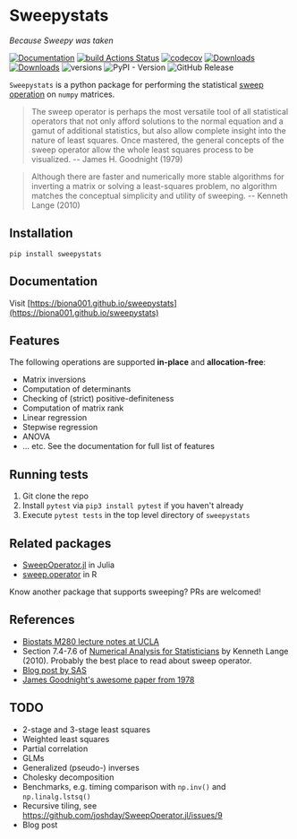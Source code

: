 # Sweepystats

*Because Sweepy was taken*

[![Documentation](https://img.shields.io/badge/docs-latest-blue.svg)](https://biona001.github.io/sweepystats)
[![build Actions Status](https://github.com/biona001/sweepystats/actions/workflows/CI.yml/badge.svg)](https://github.com/biona001/sweepystats/actions)
[![codecov](https://codecov.io/gh/biona001/sweepystats/graph/badge.svg?token=UJJX0JCVKK)](https://codecov.io/gh/biona001/sweepystats)
[![Downloads](https://static.pepy.tech/badge/sweepystats)](https://pepy.tech/project/sweepystats)
[![Downloads](https://static.pepy.tech/badge/sweepystats/month)](https://pepy.tech/project/sweepystats)
![versions](https://img.shields.io/pypi/pyversions/sweepystats.svg)
![PyPI - Version](https://img.shields.io/pypi/v/sweepystats)
![GitHub Release](https://img.shields.io/github/v/release/biona001/sweepystats)

`Sweepystats` is a python package for performing the statistical [sweep operation](https://hua-zhou.github.io/teaching/biostatm280-2017spring/slides/11-sweep/sweep.html) on `numpy` matrices. 

> The sweep operator is perhaps the most versatile tool of all statistical operators that not only afford solutions to the normal equation and a gamut of additional statistics, but also allow complete insight into the nature of least squares. Once mastered, the general concepts of the sweep operator allow the whole least squares process to be visualized. 
> -- James H. Goodnight (1979)

> Although there are faster and numerically more stable algorithms for inverting a matrix or solving a least-squares problem, no algorithm matches the conceptual simplicity and utility of sweeping.
> -- Kenneth Lange (2010)

## Installation

```shell
pip install sweepystats
```

## Documentation

Visit [https://biona001.github.io/sweepystats](https://biona001.github.io/sweepystats)

## Features

The following operations are supported **in-place** and **allocation-free**:

+ Matrix inversions
+ Computation of determinants
+ Checking of (strict) positive-definiteness
+ Computation of matrix rank
+ Linear regression
+ Stepwise regression
+ ANOVA
+ ... etc. See the documentation for full list of features

## Running tests

1. Git clone the repo
2. Install `pytest` via `pip3 install pytest` if you haven't already
3. Execute `pytest tests` in the top level directory of `sweepystats`

## Related packages

+ [SweepOperator.jl](https://github.com/joshday/SweepOperator.jl) in Julia
+ [sweep.operator](https://search.r-project.org/CRAN/refmans/fastmatrix/html/sweep.operator.html) in R

Know another package that supports sweeping? PRs are welcomed!

## References

+ [Biostats M280 lecture notes at UCLA](https://hua-zhou.github.io/teaching/biostatm280-2017spring/slides/11-sweep/sweep.html)
+ Section 7.4-7.6 of [Numerical Analysis for Statisticians](https://link.springer.com/book/10.1007/978-1-4419-5945-4) by Kenneth Lange (2010). Probably the best place to read about sweep operator.
+ [Blog post by SAS](https://blogs.sas.com/content/iml/2018/04/18/sweep-operator-sas.html)
+ [James Goodnight's awesome paper from 1978](https://www.jstor.org/stable/2683825)

## TODO
+ 2-stage and 3-stage least squares
+ Weighted least squares
+ Partial correlation
+ GLMs
+ Generalized (pseudo-) inverses
+ Cholesky decomposition
+ Benchmarks, e.g. timing comparison with `np.inv()` and `np.linalg.lstsq()`
+ Recursive tiling, see https://github.com/joshday/SweepOperator.jl/issues/9
+ Blog post
